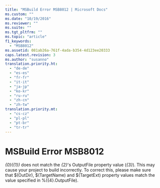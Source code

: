 ```yaml
---
title: "MSBuild Error MSB8012 | Microsoft Docs"
ms.custom: ""
ms.date: "10/19/2016"
ms.reviewer: ""
ms.suite: ""
ms.tgt_pltfrm: ""
ms.topic: "article"
f1_keywords: 
  - "MSB8012"
ms.assetid: 081ab26a-761f-4ada-b354-4d123ee20333
caps.latest.revision: 3
ms.author: "susanno"
translation.priority.ht: 
  - "de-de"
  - "es-es"
  - "fr-fr"
  - "it-it"
  - "ja-jp"
  - "ko-kr"
  - "ru-ru"
  - "zh-cn"
  - "zh-tw"
translation.priority.mt: 
  - "cs-cz"
  - "pl-pl"
  - "pt-br"
  - "tr-tr"
---
```

# MSBuild Error MSB8012
*{0}({1})* does not match the *{2}*'s OutputFile property value (*{3}*). This may cause your project to build incorrectly. To correct this, please make sure that $(OutDir), $(TargetName) and $(TargetExt) property values match the value specified in %({4}.OutputFile).